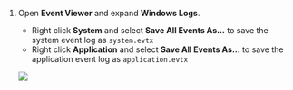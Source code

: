 1. Open **Event Viewer** and expand **Windows Logs**.
   
   * Right click **System** and select **Save All Events As...** to save the system event log as `system.evtx`
   * Right click **Application** and select **Save All Events As...** to save the application event log as `application.evtx`

   ![](https://joji.blob.core.windows.net/recipe/application-system-event-logs-1.png)